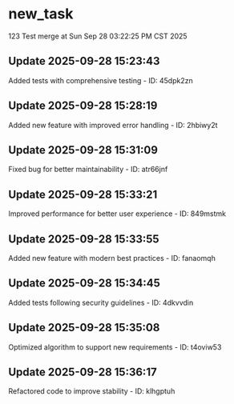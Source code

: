 # new_task
123
Test merge at Sun Sep 28 03:22:25 PM CST 2025

## Update 2025-09-28 15:23:43
Added tests with comprehensive testing - ID: 45dpk2zn


## Update 2025-09-28 15:28:19
Added new feature with improved error handling - ID: 2hbiwy2t


## Update 2025-09-28 15:31:09
Fixed bug for better maintainability - ID: atr66jnf


## Update 2025-09-28 15:33:21
Improved performance for better user experience - ID: 849mstmk


## Update 2025-09-28 15:33:55
Added new feature with modern best practices - ID: fanaomqh


## Update 2025-09-28 15:34:45
Added tests following security guidelines - ID: 4dkvvdin


## Update 2025-09-28 15:35:08
Optimized algorithm to support new requirements - ID: t4oviw53


## Update 2025-09-28 15:36:17
Refactored code to improve stability - ID: klhgptuh

